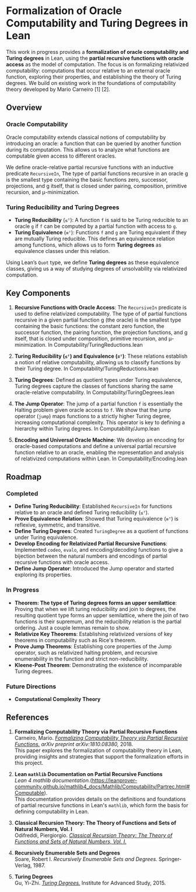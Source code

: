 # Formalization of Oracle Computability and Turing Degrees in Lean

This work in progress provides a **formalization of oracle computability and Turing degrees** in Lean, using the **partial recursive functions with oracle access** as the model of computation. The focus is on formalizing relativized computability: computations that occur relative to an external oracle function, exploring their properties, and establishing the theory of Turing degrees. We build on existing work in the foundations of computability theory developed by Mario Carneiro [1] [2].

## Overview

### Oracle Computability

Oracle computability extends classical notions of computability by introducing an oracle: a function that can be queried by another function during its computation. This allows us to analyze what functions are computable given access to different oracles. 

We define oracle-relative partial recursive functions with an inductive predicate `RecursiveIn`, The type of partial functions recursive in an oracle g is the smallest type containing the basic functions zero, successor, projections, and g itself, that is closed under pairing, composition, primitive recursion, and μ-minimization.

### Turing Reducibility and Turing Degrees

- **Turing Reducibility** (`≤ᵀ`): A function `f` is said to be Turing reducible to an oracle `g` if `f` can be computed by a partial function with access to `g`.
- **Turing Equivalence** (`≡ᵀ`): Functions `f` and `g` are Turing equivalent if they are mutually Turing reducible. This defines an equivalence relation among functions, which allows us to form **Turing degrees** as equivalence classes under this relation.

Using Lean’s `Quot` type, we define **Turing degrees** as these equivalence classes, giving us a way of studying degrees of unsolvability via relativized computation.

## Key Components

1. **Recursive Functions with Oracle Access**: The `RecursiveIn` predicate is used to define relativized computability. The type of of partial functions recursive in a given partial function g (the oracle) is the smallest type containing the basic functions: the constant zero function, the successor function, the pairing function, the projection functions, and g itself, that is closed under composition, primitive recursion, and μ-minimization. In Computability/TuringReductions.lean
   
2. **Turing Reducibility (`≤ᵀ`) and Equivalence (`≡ᵀ`)**: These relations establish a notion of relative computability, allowing us to classify functions by their Turing degree. In Computability/TuringReductions.lean
   
3. **Turing Degrees**: Defined as quotient types under Turing equivalence, Turing degrees capture the classes of functions sharing the same oracle-relative computability. In Computability/TuringDegrees.lean

4. **The Jump Operator**: The jump of a partial function `f` is essentially the Halting problem given oracle access to `f`. We show that the jump operator (`jump`) maps functions to a strictly higher Turing degree, increasing computational complexity. This operator is key to defining a hierarchy within Turing degrees. In Computability/Jump.lean

5. **Encoding and Universal Oracle Machine**: We develop an encoding for oracle-based computations and define a universal partial recursive function relative to an oracle, enabling the representation and analysis of relativized computations within Lean. In Computability/Encoding.lean

## Roadmap

### Completed

- **Define Turing Reducibility**: Established `RecursiveIn` for functions relative to an oracle and defined Turing reducibility (`≤ᵀ`).
- **Prove Equivalence Relation**: Showed that Turing equivalence (`≡ᵀ`) is reflexive, symmetric, and transitive.
- **Define Turing Degrees**: Created `TuringDegree` as a quotient of functions under Turing equivalence.
- **Develop Encoding for Relativized Partial Recursive Functions**: Implemented `codeo`, `evalo`, and encoding/decoding functions to give a bijection between the natural numbers and encodings of partial recursive functions with oracle access.
- **Define Jump Operator**: Introduced the Jump operator and started exploring its properties.

### In Progress

- **Theorem: The type of Turing degrees forms an upper semilattice**: Proving that when we lift turing reducibility and join to degrees, the resulting quotient type forms an upper semilattice, where the join of two functions is their supremum, and the reducibility relation is the partial ordering. Just a couple lemmas remain to show.
- **Relativize Key Theorems**: Establishing relativized versions of key theorems in computability such as Rice's theorem.
- **Prove Jump Theorems**: Establishing core properties of the Jump operator, such as relativized halting problem, and recursive enumerability in the function and strict non-reducibility.
- **Kleene-Post Theorem**: Demonstrating the existence of incomparable Turing degrees.

### Future Directions
- **Computational Complexity Theory**

## References
1. **Formalizing Computability Theory via Partial Recursive Functions**  
   Carneiro, Mario. [*Formalizing Computability Theory via Partial Recursive Functions.*](https://arxiv.org/pdf/1810.08380) *arXiv preprint arXiv:1810.08380,* 2018.  
   This paper explores the formalization of computability theory in Lean, providing insights and strategies that support the formalization efforts in this project.

2. **Lean `mathlib` Documentation on Partial Recursive Functions**  
   *Lean 4 mathlib documentation.*(https://leanprover-community.github.io/mathlib4_docs/Mathlib/Computability/Partrec.html#Computable).  
   This documentation provides details on the definitions and foundations of partial recursive functions in Lean's `mathlib`, which form the basis for defining computability in Lean.

3. **Classical Recursion Theory: The Theory of Functions and Sets of Natural Numbers, Vol. I**  
   Odifreddi, Piergiorgio. [*Classical Recursion Theory: The Theory of Functions and Sets of Natural Numbers, Vol. I.*](http://www.piergiorgioodifreddi.it/wp-content/uploads/2010/10/CRT1.pdf)

4. **Recursively Enumerable Sets and Degrees**  
   Soare, Robert I. *Recursively Enumerable Sets and Degrees.* Springer-Verlag, 1987.  

5. **Turing Degrees**  
   Gu, Yi-Zhi. [*Turing Degrees.*](https://www.math.ias.edu/~yuzhougu/data/turing.pdf) Institute for Advanced Study, 2015.  

